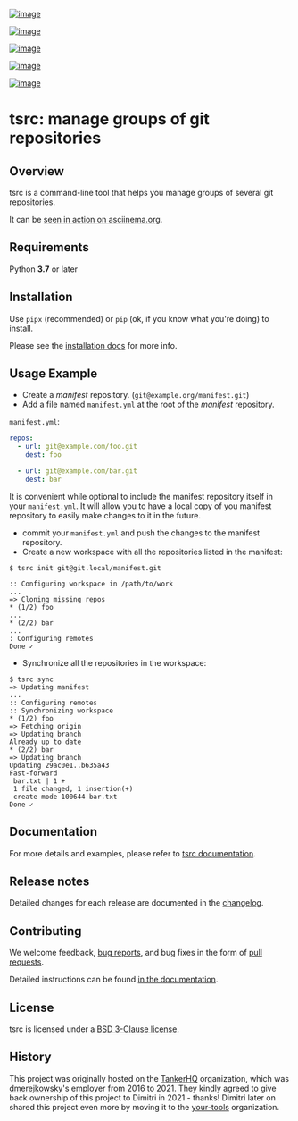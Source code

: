 [![image](https://img.shields.io/github/license/your-tools/tsrc.svg)](https://github.com/your-tools/tsrc/blob/main/LICENSE)

[![image](https://github.com/your-tools/tsrc/workflows/tests/badge.svg)](https://github.com/your-tools/tsrc/actions)

[![image](https://github.com/your-tools/tsrc/workflows/linters/badge.svg)](https://github.com/your-tools/tsrc/actions)

[![image](https://img.shields.io/pypi/v/tsrc.svg)](https://pypi.org/project/tsrc/)

[![image](https://img.shields.io/badge/deps%20scanning-pyup.io-green)](https://github.com/your-tools/tsrc/actions)

# tsrc: manage groups of git repositories

## Overview

tsrc is a command-line tool that helps you manage groups of several git
repositories.

It can be [seen in action on asciinema.org](https://asciinema.org/a/131625).

## Requirements

Python **3.7** or later

## Installation

Use `pipx` (recommended) or `pip` (ok, if you know what you're doing) to install.

Please see the [installation docs](https://your-tools.github.io/tsrc/getting-started/#installing_tsrc) for more info.

## Usage Example

  - Create a *manifest* repository. (`git@example.org/manifest.git`)
  - Add a file named `manifest.yml` at the root of the *manifest*
    repository.

`manifest.yml`:

```yaml
repos:
  - url: git@example.com/foo.git
    dest: foo

  - url: git@example.com/bar.git
    dest: bar
```

It is convenient while optional to include the manifest repository itself in your `manifest.yml`. It will allow you to have a local copy of you manifest repository to easily make changes to it in the future.

  - commit your `manifest.yml` and push the changes to the manifest
    repository.
  - Create a new workspace with all the repositories listed in the
    manifest:

```console
$ tsrc init git@git.local/manifest.git

:: Configuring workspace in /path/to/work
...
=> Cloning missing repos
* (1/2) foo
...
* (2/2) bar
...
: Configuring remotes
Done ✓
```

  - Synchronize all the repositories in the workspace:

```console
$ tsrc sync
=> Updating manifest
...
:: Configuring remotes
:: Synchronizing workspace
* (1/2) foo
=> Fetching origin
=> Updating branch
Already up to date
* (2/2) bar
=> Updating branch
Updating 29ac0e1..b635a43
Fast-forward
 bar.txt | 1 +
 1 file changed, 1 insertion(+)
 create mode 100644 bar.txt
Done ✓
```

## Documentation

For more details and examples, please refer to [tsrc documentation](https://your-tools.github.io/tsrc/).

## Release notes

Detailed changes for each release are documented in the [changelog](https://your-tools.github.io/tsrc/changelog/).

## Contributing

We welcome feedback, [bug reports](https://github.com/your-tools/tsrc/issues), and bug fixes in the form of [pull requests](https://github.com/your-tools/tsrc/pulls).

Detailed instructions can be found [in the documentation](https://your-tools.github.io/tsrc).

## License

tsrc is licensed under a [BSD 3-Clause license](https://github.com/your-tools/tsrc/blob/main/LICENSE).

## History

This project was originally hosted on the [TankerHQ](https://github.com/TankerHQ) organization, which was [dmerejkowsky](https://github.com/dmerejkowsky)'s employer from 2016 to 2021. They kindly agreed to give back ownership of this project to Dimitri in 2021 - thanks! Dimitri later on shared this project even more by moving it to the [your-tools](https://github.com/your-tools) organization.
